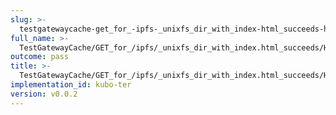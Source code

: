 ```yaml
---
slug: >-
  testgatewaycache-get_for_-ipfs-_unixfs_dir_with_index-html_succeeds-header_x-ipfs-roots
full_name: >-
  TestGatewayCache/GET_for_/ipfs/_unixfs_dir_with_index.html_succeeds/Header_X-Ipfs-Roots
outcome: pass
title: >-
  TestGatewayCache/GET_for_/ipfs/_unixfs_dir_with_index.html_succeeds/Header_X-Ipfs-Roots
implementation_id: kubo-ter
version: v0.0.2
---
```


